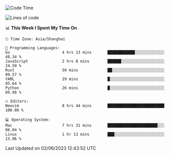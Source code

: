 <!--START_SECTION:waka-->
![Code Time](http://img.shields.io/badge/Code%20Time-1%2C382%20hrs%2051%20mins-blue)

![Lines of code](https://img.shields.io/badge/From%20Hello%20World%20I%27ve%20Written-261.4%20thousand%20lines%20of%20code-blue)

📊 **This Week I Spent My Time On** 

```text
🕑︎ Time Zone: Asia/Shanghai

💬 Programming Languages: 
Go                       4 hrs 13 mins       ████████████░░░░░░░░░░░░░   48.34 % 
JavaScript               2 hrs 8 mins        ██████░░░░░░░░░░░░░░░░░░░   24.50 % 
Rust                     50 mins             ██░░░░░░░░░░░░░░░░░░░░░░░   09.57 % 
YAML                     29 mins             █░░░░░░░░░░░░░░░░░░░░░░░░   05.64 % 
Python                   26 mins             █░░░░░░░░░░░░░░░░░░░░░░░░   04.98 % 

🔥 Editors: 
Neovim                   8 hrs 44 mins       █████████████████████████   100.00 % 

💻 Operating System: 
Mac                      7 hrs 31 mins       ██████████████████████░░░   86.04 % 
Linux                    1 hr 13 mins        ███░░░░░░░░░░░░░░░░░░░░░░   13.96 % 
```


 Last Updated on 02/06/2023 12:43:52 UTC
<!--END_SECTION:waka-->
